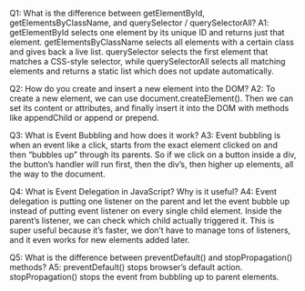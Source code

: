 Q1: What is the difference between getElementById, getElementsByClassName, and querySelector / querySelectorAll?
A1: getElementById selects one element by its unique ID and returns just that element. getElementsByClassName selects all elements with a certain class and gives back a live list. querySelector selects the first element that matches a CSS-style selector, while querySelectorAll selects all matching elements and returns a static list which does not update automatically.

Q2: How do you create and insert a new element into the DOM?
A2: To create a new element, we can use document.createElement(). Then we can set its content or attributes, and finally insert it into the DOM with methods like appendChild or append or prepend.

Q3: What is Event Bubbling and how does it work?
A3: Event bubbling is when an event like a click, starts from the exact element clicked on and then “bubbles up” through its parents. So if we click on a button inside a div, the button’s handler will run first, then the div’s, then higher up elements, all the way to the document. 

Q4: What is Event Delegation in JavaScript? Why is it useful?
A4: Event delegation is putting one listener on the parent and let the event bubble up instead of putting event listener on every single child element. Inside the parent’s listener, we can check which child actually triggered it. This is super useful because it’s faster, we don’t have to manage tons of listeners, and it even works for new elements added later.

Q5: What is the difference between preventDefault() and stopPropagation() methods?
A5: preventDefault() stops browser’s default action. stopPropagation() stops the event from bubbling up to parent elements.